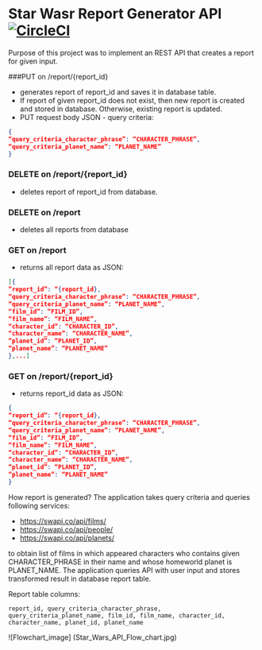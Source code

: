 # Star Wasr Report Generator API [![CircleCI](https://circleci.com/gh/WojciechWeg/Star-Wars-Report-Generator-API.svg?style=svg)](https://circleci.com/gh/WojciechWeg/Star-Wars-Report-Generator-API)

Purpose of this project was to implement an REST API that creates a report 
for given input. 

###PUT on /report/{report_id} 
- generates report of report_id and saves it in database
table.
- If report of given report_id does not exist, then new report is created and
stored in database. Otherwise, existing report is updated.
- PUT request body JSON - query criteria:

```json
{
“query_criteria_character_phrase”: “CHARACTER_PHRASE”,
“query_criteria_planet_name”: “PLANET_NAME”
}
```

### DELETE on /report/{report_id}
- deletes report of report_id from database.

### DELETE on /report
 - deletes all reports from database

### GET on /report 
- returns all report data as JSON:

```json
[{
“report_id”: “{report_id},
“query_criteria_character_phrase”: “CHARACTER_PHRASE”,
“query_criteria_planet_name”: “PLANET_NAME”,
“film_id”: “FILM_ID”,
“film_name”: “FILM_NAME”,
“character_id”: “CHARACTER_ID”,
“character_name”: “CHARACTER_NAME”,
“planet_id”: “PLANET_ID”,
“planet_name”: “PLANET_NAME”
},...]
```
### GET on /report/{report_id}
 - returns report_id data as JSON:

```json
{
“report_id”: “{report_id},
“query_criteria_character_phrase”: “CHARACTER_PHRASE”,
“query_criteria_planet_name”: “PLANET_NAME”,
“film_id”: “FILM_ID”,
“film_name”: “FILM_NAME”,
“character_id”: “CHARACTER_ID”,
“character_name”: “CHARACTER_NAME”,
“planet_id”: “PLANET_ID”,
“planet_name”: “PLANET_NAME”
}
```

How report is generated?
The application takes query criteria and queries following services:
- https://swapi.co/api/films/
- https://swapi.co/api/people/
- https://swapi.co/api/planets/

to obtain list of films in which appeared characters who contains given
CHARACTER_PHRASE in their name and whose homeworld planet is PLANET_NAME.
The application queries API with user input and stores transformed result in database report
table. 

Report table columns:

`report_id, query_criteria_character_phrase,
query_criteria_planet_name, film_id, film_name, character_id,
character_name, planet_id, planet_name`

![Flowchart_image] (Star_Wars_API_Flow_chart.jpg)